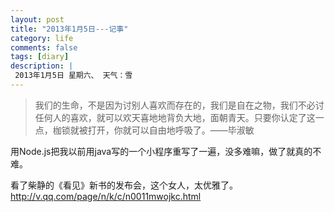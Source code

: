 ```yaml
---
layout: post
title: "2013年1月5日---记事"
category: life
comments: false
tags: [diary]
description: |
 2013年1月5日 星期六、 天气：雪
---
```


> ​我们的生命，不是因为讨别人喜欢而存在的，我们是自在之物，我们不必讨任何人的喜欢，就可以欢天喜地地背负大地，面朝青天。只要你认定了这一点，枷锁就被打开，你就可以自由地呼吸了。——毕淑敏

用Node.js把我以前用java写的一个小程序重写了一遍，没多难嘛，做了就真的不难。

看了柴静的《看见》新书的发布会，这个女人，太优雅了。<a href="http://v.qq.com/page/n/k/c/n0011mwojkc.html" target="_blank">http://v.qq.com/page/n/k/c/n0011mwojkc.html</a>
